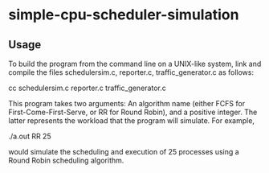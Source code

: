 # simple-cpu-scheduler-simulation

## Usage

To build the program from the command line on a UNIX-like system, link and compile the files schedulersim.c, reporter.c, traffic_generator.c as follows:

cc schedulersim.c reporter.c traffic_generator.c

This program takes two arguments: An algorithm name (either FCFS for First-Come-First-Serve, or RR for Round Robin), and a positive integer. The latter represents the workload that the program will simulate. For example,

./a.out RR 25

would simulate the scheduling and execution of 25 processes using a Round Robin scheduling algorithm.
